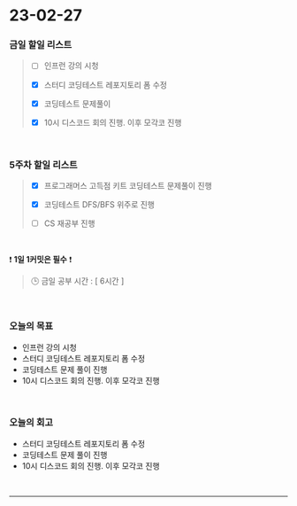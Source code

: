 # 23-02-27
### 금일 할일 리스트
> - [ ]  인프런 강의 시청
>
> - [x]  스터디 코딩테스트 레포지토리 폼 수정
>
> - [x]  코딩테스트 문제풀이
>
> - [x]  10시 디스코드 회의 진행. 이후 모각코 진행


<br/>

### 5주차 할일 리스트  
> - [x]  프로그래머스 고득점 키트 코딩테스트 문제풀이 진행
>
> - [x]  코딩테스트 DFS/BFS 위주로 진행
>
> - [ ]  CS 재공부 진행

<br/>

❗ **1일 1커밋은 필수** ❗
> 🕒 금일 공부 시간 : [ 6시간 ]
  
<br/>

### 오늘의 목표
- 인프런 강의 시청
- 스터디 코딩테스트 레포지토리 폼 수정
- 코딩테스트 문제 풀이 진행
- 10시 디스코드 회의 진행. 이후 모각코 진행

<br>

### 오늘의 회고
- 스터디 코딩테스트 레포지토리 폼 수정
- 코딩테스트 문제 풀이 진행
- 10시 디스코드 회의 진행. 이후 모각코 진행

<br/>

------------  